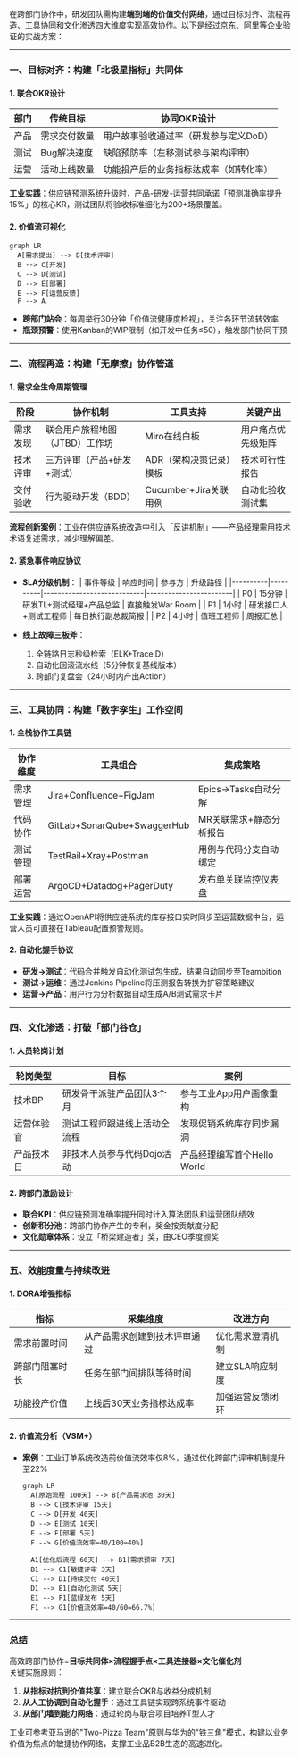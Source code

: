 在跨部门协作中，研发团队需构建**端到端的价值交付网络**，通过目标对齐、流程再造、工具协同和文化渗透四大维度实现高效协作。以下是经过京东、阿里等企业验证的实战方案：

---

### **一、目标对齐：构建「北极星指标」共同体**
#### **1. 联合OKR设计**
| 部门       | 传统目标                          | 协同OKR设计                          |
|------------|----------------------------------|---------------------------------------|
| 产品       | 需求交付数量                      | 用户故事验收通过率（研发参与定义DoD）  |
| 测试       | Bug解决速度                      | 缺陷预防率（左移测试参与架构评审）     |
| 运营       | 活动上线数量                     | 功能投产后的业务指标达成率（如转化率） |

**工业实践**：供应链预测系统升级时，产品-研发-运营共同承诺「预测准确率提升15%」的核心KR，测试团队将验收标准细化为200+场景覆盖。

#### **2. 价值流可视化**
```mermaid
graph LR
  A[需求提出] --> B[技术评审]
  B --> C[开发]
  C --> D[测试]
  D --> E[部署]
  E --> F[运营反馈]
  F --> A
```
- **跨部门站会**：每周举行30分钟「价值流健康度检视」，关注各环节流转效率
- **瓶颈预警**：使用Kanban的WIP限制（如开发中任务≤50），触发部门协同干预

---

### **二、流程再造：构建「无摩擦」协作管道**
#### **1. 需求全生命周期管理**
| 阶段         | 协作机制                      | 工具支持                   | 关键产出                  |
|--------------|-----------------------------|---------------------------|--------------------------|
| 需求发现     | 联合用户旅程地图（JTBD）工作坊 | Miro在线白板              | 用户痛点优先级矩阵        |
| 技术评审     | 三方评审（产品+研发+测试）     | ADR（架构决策记录）模板    | 技术可行性报告            |
| 交付验收     | 行为驱动开发（BDD）           | Cucumber+Jira关联用例      | 自动化验收测试集          |

**流程创新案例**：工业在供应链系统改造中引入「反讲机制」——产品经理需用技术术语复述需求，减少理解偏差。

#### **2. 紧急事件响应协议**
- **SLA分级机制**：
  | 事件等级 | 响应时间 | 参与方                     | 升级路径               |
  |----------|----------|----------------------------|------------------------|
  | P0       | 15分钟   | 研发TL+测试经理+产品总监    | 直接触发War Room       |
  | P1       | 1小时    | 研发接口人+测试工程师       | 每日执行副总裁简报     |
  | P2       | 4小时    | 值班工程师                  | 周报汇总               |

- **线上故障三板斧**：
    1. 全链路日志秒级检索（ELK+TraceID）
    2. 自动化回滚流水线（5分钟恢复基线版本）
    3. 跨部门复盘会（24小时内产出Action）

---

### **三、工具协同：构建「数字孪生」工作空间**
#### **1. 全栈协作工具链**
| 协作维度     | 工具组合                          | 集成策略                  |
|--------------|----------------------------------|--------------------------|
| 需求管理     | Jira+Confluence+FigJam           | Epics→Tasks自动分解       |
| 代码协作     | GitLab+SonarQube+SwaggerHub       | MR关联需求+静态分析报告    |
| 测试管理     | TestRail+Xray+Postman            | 用例与代码分支自动绑定     |
| 部署运营     | ArgoCD+Datadog+PagerDuty         | 发布单关联监控仪表盘       |

**工业实践**：通过OpenAPI将供应链系统的库存接口实时同步至运营数据中台，运营人员可直接在Tableau配置预警规则。

#### **2. 自动化握手协议**
- **研发→测试**：代码合并触发自动化测试包生成，结果自动同步至Teambition
- **测试→运维**：通过Jenkins Pipeline将压测报告转换为扩容策略建议
- **运营→产品**：用户行为分析数据自动生成A/B测试需求卡片

---

### **四、文化渗透：打破「部门谷仓」**
#### **1. 人员轮岗计划**
| 轮岗类型     | 目标                          | 案例                        |
|--------------|-------------------------------|-----------------------------|
| 技术BP       | 研发骨干派驻产品团队3个月       | 参与工业App用户画像重构     |
| 运营体验官   | 测试工程师跟进线上活动全流程    | 发现促销系统库存同步漏洞      |
| 产品技术日   | 非技术人员参与代码Dojo活动      | 产品经理编写首个Hello World  |

#### **2. 跨部门激励设计**
- **联合KPI**：供应链预测准确率提升同时计入算法团队和运营团队绩效
- **创新积分池**：跨部门协作产生的专利，奖金按贡献度分配
- **文化勋章体系**：设立「桥梁建造者」奖，由CEO季度颁奖

---

### **五、效能度量与持续改进**
#### **1. DORA增强指标**
| 指标              | 采集维度                      | 改进方向                  |
|-------------------|-------------------------------|--------------------------|
| 需求前置时间      | 从产品需求创建到技术评审通过    | 优化需求澄清机制          |
| 跨部门阻塞时长    | 任务在部门间排队等待时间        | 建立SLA响应制度          |
| 功能投产价值      | 上线后30天业务指标达成率        | 加强运营反馈闭环          |

#### **2. 价值流分析（VSM+）**
- **案例**：工业订单系统改造前价值流效率仅8%，通过优化跨部门评审机制提升至22%
  ```mermaid
  graph LR
    A[原始流程 100天] --> B[产品需求池 30天]
    B --> C[技术评审 15天]
    C --> D[开发 40天]
    D --> E[测试 10天]
    E --> F[部署 5天]
    F --> G[价值流效率=40/100=40%]
    
    A1[优化后流程 60天] --> B1[需求预审 7天]
    B1 --> C1[敏捷评审 3天]
    C1 --> D1[持续交付 40天]
    D1 --> E1[自动化测试 5天]
    E1 --> F1[蓝绿发布 5天]
    F1 --> G1[价值流效率=40/60=66.7%]
  ```

---

### **总结**
高效跨部门协作=**目标共同体×流程握手点×工具连接器×文化催化剂**  
关键实施原则：
1. **从指标对抗到价值共享**：建立联合OKR与收益分成机制
2. **从人工协调到自动化握手**：通过工具链实现跨系统事件驱动
3. **从部门墙到能力网络**：通过轮岗与联合项目培养T型人才

工业可参考亚马逊的"Two-Pizza Team"原则与华为的"铁三角"模式，构建以业务价值为焦点的敏捷协作网络，支撑工业品B2B生态的高速进化。